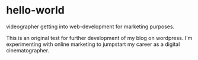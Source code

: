 # hello-world
videographer getting into web-development for marketing purposes.

This is an original test for further development of my blog on wordpress. 
I'm experimenting with online marketing to jumpstart my career as a digital cinematographer. 
